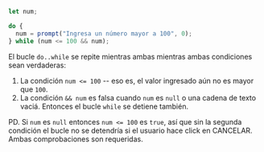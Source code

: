 
```js run demo
let num;

do {
  num = prompt("Ingresa un número mayor a 100", 0);
} while (num <= 100 && num);
```

El bucle `do..while` se repite mientras ambas mientras ambas condiciones sean verdaderas:

1. La condición `num <= 100` -- eso es, el valor ingresado aún no es mayor que `100`.
2. La condición `&& num` es falsa cuando `num` es `null` o una cadena de texto vaciá. Entonces el bucle `while` se detiene también.

PD. Si `num` es `null` entonces `num <= 100` es `true`, así que sin la segunda condición el bucle no se detendría si el usuario hace click en CANCELAR. Ambas comprobaciones son requeridas.

